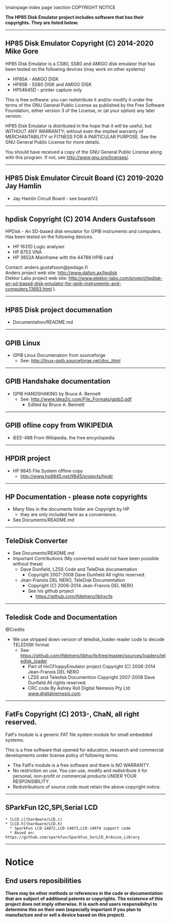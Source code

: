 \mainpage index page
\section COPYRIGHT NOTICE

**The HP85 Disk Emulator project includes software that has their copyrights. They are listed below.**

___

## HP85 Disk Emulator Copyright (C) 2014-2020 Mike Gore

 HP85 Disk Emulator is a CS80, SS80 and AMIGO disk emulator that has been tested
 on the following devices (may work on other systems)
 * HP85A    - AMIGO DISK
 * HP85B    - SS80 DISK and AMIGO DISK
 * HP54645D - printer capture only

 This is free software: you can redistribute it and/or modify it under the 
 terms of the GNU General Public License as published by the Free Software 
 Foundation, either version 3 of the License, or (at your option) any later version.

 HP85 Disk Emulator is distributed in the hope that it will be useful,
 but WITHOUT ANY WARRANTY; without even the implied warranty of
 MERCHANTABILITY or FITNESS FOR A PARTICULAR PURPOSE.  See the
 GNU General Public License for more details.

 You should have received a copy of the GNU General Public License
 along with this program.  If not, see <http://www.gnu.org/licenses/>.

___

## HP85 Disk Emulator Circuit Board (C) 2019-2020 Jay Hamlin
 * Jay Hamlin Circuit Board - see board/V2

___


## hpdisk Copyright (C) 2014 Anders Gustafsson 

 HPDisk - An SD-based disk emulator for GPIB instruments and computers.<br>
 Has been tested on the following devices.
 * HP 1631D Logic analyser
 * HP 8753 VNA
 * HP 3852A Mainframe with the 44788 HPIB card

 Contact: anders.gustafsson\@pedago.fi<br>
 Anders project web site:  http://www.dalton.ax/hpdisk<br>
 Elektor Labs project web site: http://www.elektor-labs.com/project/hpdisk-an-sd-based-disk-emulator-for-gpib-instruments-and-computers.13693.html
L
___


## HP85 Disk project documenation
 * Documentation/README.md

___

## GPIB Linux
 * GPIB Linux Documenation from sourceforge
   * See: http://linux-gpib.sourceforge.net/doc_html

___


## GPIB Handshake documentation
 * GPIB HANDSHAKING by Bruce A. Bennett
   * See: http://www.idea2ic.com/File_Formats/gpib2.pdf
     *  Edited by Bruce A. Bennett

___


## GPIB ofline copy from WIKIPEDIA
 * IEEE-488 From Wikipedia, the free encyclopedia

___


## HPDIR project
 * HP 9845 File System offline copy
   * http://www.hp9845.net/9845/projects/hpdir

___


## HP Documentation - please note copyrights
 * Many files in the documents folder are Copyright by HP
   * they are only included here as a convenience.
 * See Documents/README.md

___


## TeleDisk Converter
 * See Documents/README.md
  * Important Contributions (My converted would not have been possible without these)
    * Dave Dunfield, LZSS Code and TeleDisk documentation
      * Copyright 2007-2008 Dave Dunfield All rights reserved.
    * Jean-Franois DEL NERO, TeleDisk Documentation
      * Copyright (C) 2006-2014 Jean-Franois DEL NERO
      * See his github project
        * https://github.com/jfdelnero/libhxcfe

___

## Teledisk Code and Documentation
 @Credits
 * We use stripped down version of teledisk_loader reader code to decode TELEDISK format
   * See: https://github.com/jfdelnero/libhxcfe/tree/master/sources/loaders/teledisk_loader
     * Part of HxCFloppyEmulator project Copyright (C) 2006-2014 Jean-Franois DEL NERO
     * LZSS and Teledisk Documention Copyright 2007-2008 Dave Dunfield All rights reserved.
     * CRC code By Ashley Roll Digital Nemesis Pty Ltd www.digitalnemesis.com
___


## FatFs Copyright (C) 2013-, ChaN, all right reserved.

 FatFs module is a generic FAT file system module for small embedded
 systems. 

 This is a free software that opened for education, research and
 commercial developments under license policy of following terms.

 * The FatFs module is a free software and there is NO WARRANTY.
 * No restriction on use. You can use, modify and redistribute it for
   personal, non-profit or commercial products UNDER YOUR RESPONSIBILITY.
 * Redistributions of source code must retain the above copyright notice.

___


## SParkFun I2C,SPI,Serial LCD
    * [LCD.c](hardware/LCD.c)
    * [LCD.h](hardware/LCD.h)
      * SparkFun LCD-14072,LCD-14073,LCD-14074 support code
      * Based on: https://github.com/sparkfun/SparkFun_SerLCD_Arduino_Library

___



# Notice
## End users reposibilities
<b>There may be other methods or references in the code or documentation 
that are subject of additional patents or copyrights. The existence 
of this project does not imply otherwise. It is each end users responsibiltyi
to determine this on their own (especially important if you plan to manufacture and or sell a device based on this project).</b>
